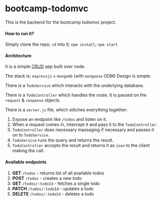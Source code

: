 # bootcamp-todomvc
This is the backend for the bootcamp todomvc project. 

#### How to run it?
Simply clone the repo; `cd` into it; `npm install`; `npm start`

#### Architecture
It is a simple [CRUD](https://en.wikipedia.org/wiki/Create,_read,_update_and_delete) app built over node.

The stack is: `expressjs` + `mongodb` (with `mongoose` ODM)
Design is simple:

There is a `TodoService` which interacts with the underlying database.

There is a `TodoController` which handles the route. It is passed on the `request` & `response` objects.

There is a `server.js` file, which stitches everything together:
1. Expose an endpoint like `/todos` and listen on it.
2. When a request comes in, intercept it and pass it to the `TodoController`.
3. `TodoController` does necessary massaging if necessary and passes it on to `TodoService`.
4. `TodoService` runs the query and returns the result.
5. `TodoController` accepts the result and returns it as `json` to the client making the call.

#### Available endpoints
1. **GET** `/todos` - returns list of all available todos
2. **POST** `/todos` - creates a new todo
3. **GET** `/todos/:todoId` - fetches a single todo
4. **PATCH** `/todos/:todoId` - updates a todo
5. **DELETE** `/todos/:todoId` - deletes a todo
